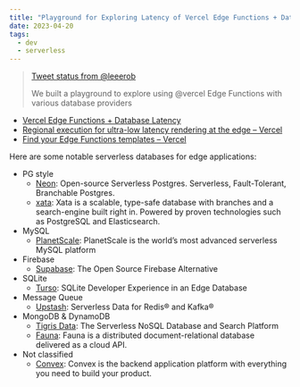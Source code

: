 ```yaml
---
title: "Playground for Exploring Latency of Vercel Edge Functions + Database"
date: 2023-04-20
tags:
  - dev
  - serverless
---
```


> [Tweet status from @leeerob](https://twitter.com/leeerob/status/1645432132125310978/)
>
> We built a playground to explore using @vercel Edge Functions with various
> database providers

- [Vercel Edge Functions + Database Latency](https://edge-data-latency.vercel.app/)
- [Regional execution for ultra-low latency rendering at the edge – Vercel](https://vercel.com/blog/regional-execution-for-ultra-low-latency-rendering-at-the-edge/)
- [Find your Edge Functions templates – Vercel](https://vercel.com/templates/edge-functions/)

Here are some notable serverless databases for edge applications:

- PG style
  - [Neon](https://neon.tech/): Open-source Serverless Postgres. Serverless,
    Fault-Tolerant, Branchable Postgres.
  - [xata](https://xata.io/): Xata is a scalable, type-safe database with
    branches and a search-engine built right in. Powered by proven technologies
    such as PostgreSQL and Elasticsearch.
- MySQL
  - [PlanetScale](https://planetscale.com/): PlanetScale is the world’s most
    advanced serverless MySQL platform
- Firebase
  - [Supabase](https://supabase.com/): The Open Source Firebase Alternative
- SQLite
  - [Turso](https://chiselstrike.com/): SQLite Developer Experience in an Edge
    Database
- Message Queue
  - [Upstash](https://upstash.com/): Serverless Data for Redis® and Kafka®
- MongoDB & DynamoDB
  - [Tigris Data](https://www.tigrisdata.com/): The Serverless NoSQL Database
    and Search Platform
  - [Fauna](https://fauna.com/): Fauna is a distributed document-relational
    database delivered as a cloud API.
- Not classified
  - [Convex](https://www.convex.dev/): Convex is the backend application
    platform with everything you need to build your product.
